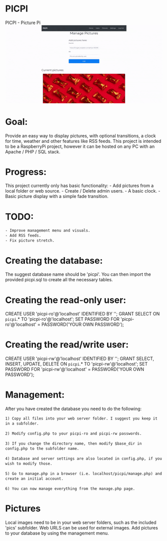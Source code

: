 # PICPI
PICPI - Picture Pi  
![Preview of PICPI](https://github.com/jwnukoski/PICPI/blob/refactor/demo.gif?raw=true "PICPI Demo")

# Goal:
Provide an easy way to display pictures, with optional transitions, a clock for time, weather and other features like RSS feeds.
This project is intended to be a RaspberryPi project, however it can be hosted on any PC with an Apache / PHP / SQL stack.

# Progress:
This project currently only has basic functionality:
    - Add pictures from a local folder or web source.
    - Create / Delete admin users.
    - A basic clock.
    - Basic picture display with a simple fade transition.

# TODO:
    - Improve management menu and visuals.
    - Add RSS feeds.
    - Fix picture stretch.

# Creating the database:
The suggest database name should be 'picpi'.
You can then import the provided picpi.sql to create all the necessary tables.

# Creating the read-only user:
CREATE USER 'picpi-ro'@'localhost' IDENTIFIED BY '';
GRANT SELECT ON `picpi`.* TO 'picpi-ro'@'localhost';
SET PASSWORD FOR 'picpi-ro'@'localhost' = PASSWORD('YOUR OWN PASSWORD');

# Creating the read/write user:
CREATE USER 'picpi-rw'@'localhost' IDENTIFIED BY '';
GRANT SELECT, INSERT, UPDATE, DELETE ON `picpi`.* TO 'picpi-rw'@'localhost';
SET PASSWORD FOR 'picpi-rw'@'localhost' = PASSWORD('YOUR OWN PASSWORD');

# Management:
After you have created the database you need to do the following:
    
    1) Copy all files into your web server folder. I suggest you keep it in a subfolder.
    
    2) Modify config.php to your picpi-ro and picpi-rw passwords.
    
    3) If you change the directory name, then modify $base_dir in config.php to the subfolder name.
    
    4) Database and server settings are also located in config.php, if you wish to modify those.
    
    5) Go to manage.php in a browser (i.e. localhost/picpi/manage.php) and create an initial account.
    
    6) You can now manage everything from the manage.php page.

# Pictures
Local images need to be in your web server folders, such as the included 'pics' subfolder.
Web URLS can be used for external images.
Add pictures to your database by using the management menu.
